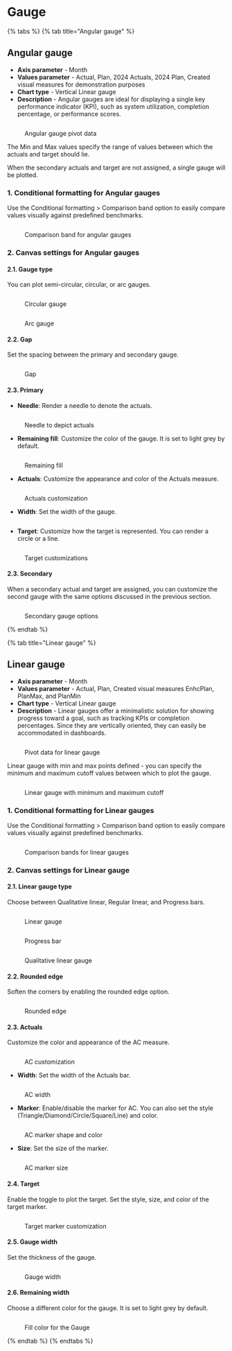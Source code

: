 # Gauge



{% tabs %}
{% tab title="Angular gauge" %}
## Angular gauge

* **Axis parameter** - Month
* **Values parameter** - Actual, Plan, 2024 Actuals, 2024 Plan, Created visual measures for demonstration purposes
* **Chart type** - Vertical Linear gauge
* **Description** - Angular gauges are ideal for displaying a single key performance indicator (KPI), such as system utilization, completion percentage, or performance scores.

<figure><img src="../.gitbook/assets/image (1724).png" alt=""><figcaption><p>Angular gauge pivot data</p></figcaption></figure>

The Min and Max values specify the range of values between which the actuals and target should lie.

When the secondary actuals and target are not assigned, a single gauge will be plotted.



### 1. Conditional formatting for Angular gauges

Use the Conditional formatting > Comparison band option to easily compare values visually against predefined benchmarks.

<figure><img src="../.gitbook/assets/image (1725).png" alt=""><figcaption><p>Comparison band for angular gauges</p></figcaption></figure>

### 2. Canvas settings for Angular gauges

#### 2.1. Gauge type

You can plot semi-circular, circular, or arc gauges.

<div><figure><img src="../.gitbook/assets/image (1726).png" alt=""><figcaption><p>Circular gauge</p></figcaption></figure> <figure><img src="../.gitbook/assets/2025-05-08_09h36_29.png" alt=""><figcaption><p>Arc gauge</p></figcaption></figure></div>

#### 2.2. Gap

Set the spacing between the primary and secondary gauge.

<figure><img src="../.gitbook/assets/image (1) (1) (1) (1).png" alt=""><figcaption><p>Gap </p></figcaption></figure>

#### 2.3. Primary

* **Needle**: Render a needle to denote the actuals.

<figure><img src="../.gitbook/assets/image (1727).png" alt=""><figcaption><p>Needle to depict actuals</p></figcaption></figure>

* **Remaining fill**: Customize the color of the gauge. It is set to light grey by default.

<figure><img src="../.gitbook/assets/image (1720).png" alt=""><figcaption><p>Remaining fill </p></figcaption></figure>

* **Actuals**:  Customize the appearance and color of the Actuals measure.

<figure><img src="../.gitbook/assets/image (1721).png" alt=""><figcaption><p>Actuals customization</p></figcaption></figure>

* **Width**: Set the width of the gauge.

<figure><img src="../.gitbook/assets/image (1) (1) (1) (1) (1).png" alt=""><figcaption></figcaption></figure>

* **Target**: Customize how the target is represented. You can render a circle or a line.

<figure><img src="../.gitbook/assets/image (1722).png" alt=""><figcaption><p>Target customizations</p></figcaption></figure>

#### 2.3. Secondary

When a secondary actual and target are assigned, you can customize the second gauge with the same options discussed in the previous section.

<figure><img src="../.gitbook/assets/image (2) (1) (1).png" alt=""><figcaption><p>Secondary gauge options</p></figcaption></figure>
{% endtab %}

{% tab title="Linear gauge" %}
## Linear gauge

* **Axis parameter** - Month
* **Values parameter** - Actual, Plan, Created visual measures EnhcPlan, PlanMax, and PlanMin
* **Chart type** - Vertical Linear gauge
* **Description** - Linear gauges offer a minimalistic solution for showing progress toward a goal, such as tracking KPIs or completion percentages. Since they are vertically oriented, they can easily be accommodated in dashboards.

<figure><img src="../.gitbook/assets/image (1728).png" alt=""><figcaption><p>Pivot data for linear gauge</p></figcaption></figure>

Linear gauge with min and max points defined - you can specify the minimum and maximum cutoff values between which to plot the gauge.

<figure><img src="../.gitbook/assets/image (1729).png" alt=""><figcaption><p>Linear gauge with minimum and maximum cutoff</p></figcaption></figure>

### 1. Conditional formatting for Linear gauges

Use the Conditional formatting > Comparison band option to easily compare values visually against predefined benchmarks.

<figure><img src="../.gitbook/assets/image (1730).png" alt=""><figcaption><p>Comparison bands for linear gauges</p></figcaption></figure>

### 2. Canvas settings for Linear gauge

#### 2.1. Linear gauge type

Choose between Qualitative linear, Regular linear, and Progress bars.

<div><figure><img src="../.gitbook/assets/image (1732).png" alt=""><figcaption><p>Linear gauge</p></figcaption></figure> <figure><img src="../.gitbook/assets/2024-11-20_15h18_59.png" alt=""><figcaption><p>Progress bar</p></figcaption></figure> <figure><img src="../.gitbook/assets/2024-11-20_15h19_58.png" alt=""><figcaption><p>Qualitative linear gauge</p></figcaption></figure></div>

#### 2.2. Rounded edge

Soften the corners by enabling the rounded edge option.

<figure><img src="../.gitbook/assets/image (1733).png" alt=""><figcaption><p>Rounded edge</p></figcaption></figure>

#### 2.3. Actuals

Customize the color and appearance of the AC measure.

<figure><img src="../.gitbook/assets/image (1734).png" alt=""><figcaption><p>AC customization</p></figcaption></figure>

* **Width**: Set the width of the Actuals bar.

<figure><img src="../.gitbook/assets/image (1735).png" alt=""><figcaption><p>AC width</p></figcaption></figure>

* **Marker**: Enable/disable the marker for AC. You can also set the style (Triangle/Diamond/Circle/Square/Line) and color.

<figure><img src="../.gitbook/assets/image (1736).png" alt=""><figcaption><p>AC marker shape and color</p></figcaption></figure>

* **Size**: Set the size of the marker.

<figure><img src="../.gitbook/assets/image (1737).png" alt=""><figcaption><p>AC marker size</p></figcaption></figure>

#### 2.4. Target

Enable the toggle to plot the target. Set the style, size, and color of the target marker.&#x20;

<figure><img src="../.gitbook/assets/image (1738).png" alt=""><figcaption><p>Target marker customization</p></figcaption></figure>

#### 2.5. Gauge width

Set the thickness of the gauge.

<figure><img src="../.gitbook/assets/image (1739).png" alt=""><figcaption><p>Gauge width</p></figcaption></figure>

#### 2.6. Remaining width

Choose a different color for the gauge. It is set to light grey by default.

<figure><img src="../.gitbook/assets/image (1740).png" alt=""><figcaption><p>Fill color for the Gauge</p></figcaption></figure>
{% endtab %}
{% endtabs %}

























